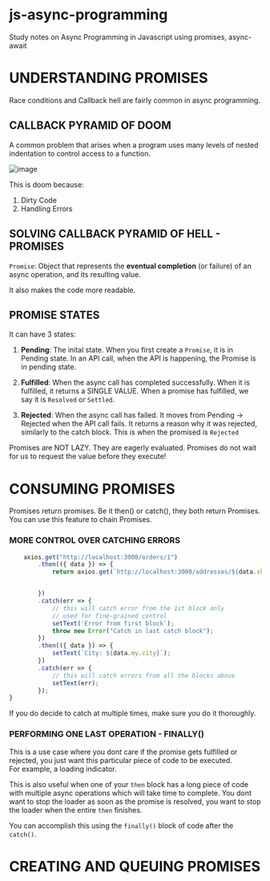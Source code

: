 # js-async-programming
Study notes on Async Programming in Javascript using promises, async-await  

# UNDERSTANDING PROMISES

Race conditions and Callback hell are fairly common in async programming.  

## CALLBACK PYRAMID OF DOOM
A common problem that arises when a program uses many levels of nested indentation to control access to a function.  

![image](https://user-images.githubusercontent.com/18363595/79784643-2f301200-8360-11ea-861d-7fee74532e6d.png)  

This is doom because:  
1. Dirty Code  
2. Handling Errors  

## SOLVING CALLBACK PYRAMID OF HELL - PROMISES  
`Promise`: Object that represents the **eventual completion** (or failure) of an async operation, and its resulting value.  

It also makes the code more readable.  

## PROMISE STATES  
It can have 3 states:

1. **Pending**: The inital state. When you first create a `Promise`, it is in Pending state.  In an API call, when the API is happening, the Promise is in pending state.  

2. **Fulfilled**: When the async call has completed successfully. When it is fulfilled, it returns a SINGLE VALUE. When a promise has fulfilled, we say it is `Resolved` or `Settled`.  

3. **Rejected**: When the async call has failed. It moves from Pending -> Rejected when the API call fails. It returns a reason why it was rejected, similarly to the catch block. This is when the promised is `Rejected`  

Promises are NOT LAZY. They are eagerly evaluated. Promises do not wait for us to request the value before they execute!

# CONSUMING PROMISES

Promises return promises. Be it then() or catch(), they both return Promises.  
You can use this feature to chain Promises.  

### MORE CONTROL OVER CATCHING ERRORS

```javascript
    axios.get("http://localhost:3000/orders/1")
        .then(({ data }) => {
            return axios.get(`http://localhost:3000/addresses/${data.shippingAddress}`);


        })
        .catch(err => {
            // this will catch error from the 1st block only
            // used for fine-grained control
            setText('Error from first block');
            throw new Error("Catch in last catch block");
        })
        .then(({ data }) => {
            setText(`City: ${data.my.city}`);
        })
        .catch(err => {
            // this will catch errors from all the blocks above
            setText(err);
        });
}
```  

If you do decide to catch at multiple times, make sure you do it thoroughly.  

### PERFORMING ONE LAST OPERATION - FINALLY()
This is a use case where you dont care if the promise gets fulfilled or rejected, you just want this particular piece of code to be executed.  
For example, a loading indicator.  

This is also useful when one of your `then` block has a long piece of code with multiple async operations which will take time to complete. You dont want to stop the loader as soon as the promise is resolved, you want to stop the loader when the entire `then` finishes.  

You can accomplish this using the `finally()` block of code after the `catch()`.  

# CREATING AND QUEUING PROMISES

